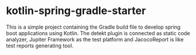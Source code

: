 # kotlin-spring-gradle-starter

This is a simple project containing the Gradle build file to develop spring boot applications using Kotlin. The detekt plugin is connected as static code analyzer, Jupiter Framework as the test platform and JacocoReport is like test reports generating tool.

